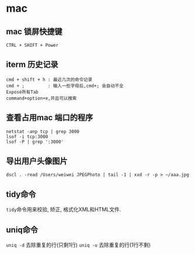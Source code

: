 # mac

## mac 锁屏快捷键
`CTRL + SHIFT + Power`

## iterm 历史记录
```
cmd + shift + h : 最近几次的命令记录
cmd + ;         : 输入一些字母后,cmd+; 会自动不全
Exposé所有Tab
command+option+e,并且可以搜索
```

## 查看占用mac 端口的程序
```
netstat -anp tcp | grep 3000
lsof -i tcp:3000
lsof -P | grep ':3000'
```

## 导出用户头像图片
`dscl . -read /Users/weiwei JPEGPhoto | tail -1 | xxd -r -p > ~/aaa.jpg`

## tidy命令
`tidy`命令用来校验, 矫正, 格式化XML和HTML文件.

## uniq命令
`uniq -d` 去除重复的行(只剩1行)
`uniq -u` 去除重复的行(1行不剩)




